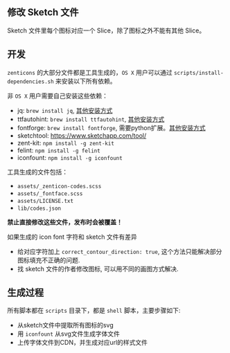 ## 修改 Sketch 文件

Sketch 文件里每个图标对应一个 Slice，除了图标之外不能有其他 Slice。

## 开发

`zenticons` 的大部分文件都是工具生成的，`OS X` 用户可以通过 `scripts/install-dependencies.sh` 来安装以下所有依赖。

非 `OS X` 用户需要自己安装这些依赖：

* jq: `brew install jq`, [其他安装方式](https://stedolan.github.io/jq/download/)
* ttfautohint: `brew install ttfautohint`, [其他安装方式](https://www.freetype.org/ttfautohint/#download)
* fontforge: `brew install fontforge`, 需要python扩展。[其他安装方式](http://fontforge.github.io/en-US/downloads/)
* sketchtool: https://www.sketchapp.com/tool/
* zent-kit: `npm install -g zent-kit`
* felint: `npm install -g felint`
* iconfount: `npm install -g iconfount`

工具生成的文件包括：

- `assets/_zenticon-codes.scss`
- `assets/_fontface.scss`
- `assets/LICENSE.txt`
- `lib/codes.json`

**禁止直接修改这些文件，发布时会被覆盖！**

如果生成的 icon font 字符和 sketch 文件有差异

-  给对应字符加上 `correct_contour_direction: true`, 这个方法只能解决部分图标填充不正确的问题.
-  找 sketch 文件的作者修改图标, 可以用不同的画图方式解决.

## 生成过程

所有脚本都在 `scripts` 目录下，都是 `shell` 脚本，主要步骤如下:

- 从sketch文件中提取所有图标的svg
- 用 `iconfount` 从svg文件生成字体文件
- 上传字体文件到CDN，并生成对应url的样式文件